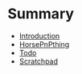# Summary

* [Introduction](readmemd.md)
* [HorsePnPthing](Introduction.md)
* [Todo](todo.md)
* [Scratchpad](scratchpad.md)

